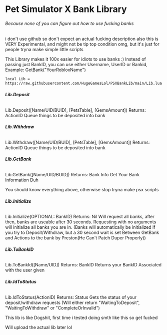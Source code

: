 # Pet Simulator X Bank Library
###### Because none of you can figure out how to use fucking banks
i don't use github so don't expect an actual fucking description
also this is VERY Experimental, and might not be tip top condition omg, but it's just for people tryna make simple little scripts


This Library makes it 100x easier for idiots to use banks :)
Instead of passing just BankID, you can use either Username, UserID or Bankid, Example: GetBank("YourRobloxName")

`local Lib = https://raw.githubusercontent.com/HugeGamesLol/PSXBankLib/main/Lib.lua`

###### **Lib.Deposit**
Lib.Deposit([Name/UID/BUID], [PetsTable], [GemsAmount])
Returns: ActionID
Queue things to be deposited into bank

###### **Lib.Withdraw**
Lib.Withdraw([Name/UID/BUID], [PetsTable], [GemsAmount])
Returns: ActionID
Queue things to be deposited into bank

###### **Lib.GetBank**
Lib.GetBank([Name/UID/BUID])
Returns: Bank Info
Get Your Bank Information Duh

You should know everything above, otherwise stop tryna make psx scripts

###### **Lib.Initialize**

Lib.Initialize(OPTIONAL: BankID)
Returns: Nil
Will request all banks, after then, banks are useable after 30 seconds.
Requesting with no arguments will initialize all banks you are in.
(Banks will automatically be initialized if you try to Deposit/Withdraw, but a 30 second wait is set Between GetBank and Actions to the bank by Preston(He Can't Patch Duper Properly))


###### **Lib.ToBankID**
Lib.ToBankId([Name/UID])
Returns: BankID
Returns your BankID Associated with the user given


###### **Lib.IdToStatus**
Lib.IdToStatus(ActionID)
Returns: Status
Gets the status of your deposit/withdraw requests
(Will either return "WaitingToDeposit", "WaitingToWithdraw" or "CompleteOrInvalid")


This lib is like Dogshit, first time i tested doing smth like this so get fucked

Will upload the actual lib later lol

